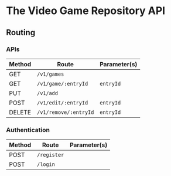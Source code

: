 # The Video Game Repository API

## Routing
### APIs
| Method |    Route             | Parameter(s) |
|--------|----------------------|--------------|
|  GET   |     `/v1/games`      |              |
|  GET   |  `/v1/game/:entryId` |   `entryId`  |
|  PUT   |  `/v1/add`           |              |
|  POST  |  `/v1/edit/:entryId` |   `entryId`  |
| DELETE | `/v1/remove/:entryId`|   `entryId`  |

### Authentication

| Method |    Route             | Parameter(s) |
|--------|----------------------|--------------|
|  POST  |     `/register`      |              |
|  POST  |   `/login`           |              |
